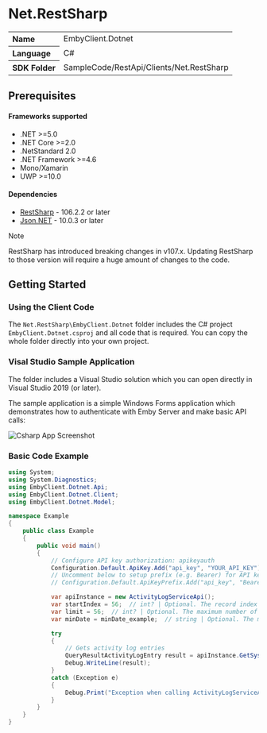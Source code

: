 # Net.RestSharp

<table><tr />
    <tr>
        <th valign="top" align="left">Name</th>
        <td>EmbyClient.Dotnet</td>
    </tr>
    <tr>
        <th valign="top" align="left">Language</th>
        <td>C#</td>
    </tr>
    <tr>
        <th valign="top" align="left">SDK Folder</th>
        <td>SampleCode/RestApi/Clients/Net.RestSharp</td>
    </tr>
</table>

## Prerequisites 

#### Frameworks supported

- .NET >=5.0
- .NET Core >=2.0
- .NetStandard 2.0
- .NET Framework >=4.6
- Mono/Xamarin
- UWP >=10.0

#### Dependencies
- [RestSharp](https://www.nuget.org/packages/RestSharp) - 106.2.2 or later
- [Json.NET](https://www.nuget.org/packages/Newtonsoft.Json/) - 10.0.3 or later

> [!NOTE]
> RestSharp has introduced breaking changes in v107.x.
> Updating RestSharp to those version will require a huge amount of changes to the code.

## Getting Started

### Using the Client Code

The `Net.RestSharp\EmbyClient.Dotnet` folder includes the C# project `EmbyClient.Dotnet.csproj` and all code that is required. You can copy the whole folder directly into your own project.

### Visal Studio Sample Application

The folder includes a Visual Studio solution which you can open directly in Visual Studio 2019 (or later).

The sample application is a simple Windows Forms application which demonstrates how to authenticate with Emby Server and make basic API calls:

![Csharp App Screenshot](../../../../images/csharp_app_screenshot.png)

### Basic Code Example

```csharp
using System;
using System.Diagnostics;
using EmbyClient.Dotnet.Api;
using EmbyClient.Dotnet.Client;
using EmbyClient.Dotnet.Model;

namespace Example
{
    public class Example
    {
        public void main()
        {
            // Configure API key authorization: apikeyauth
            Configuration.Default.ApiKey.Add("api_key", "YOUR_API_KEY");
            // Uncomment below to setup prefix (e.g. Bearer) for API key, if needed
            // Configuration.Default.ApiKeyPrefix.Add("api_key", "Bearer");

            var apiInstance = new ActivityLogServiceApi();
            var startIndex = 56;  // int? | Optional. The record index to start at. All items with a lower index will be dropped from the results. (optional) 
            var limit = 56;  // int? | Optional. The maximum number of records to return (optional) 
            var minDate = minDate_example;  // string | Optional. The minimum date. Format = ISO (optional) 

            try
            {
                // Gets activity log entries
                QueryResultActivityLogEntry result = apiInstance.GetSystemActivitylogEntries(startIndex, limit, minDate);
                Debug.WriteLine(result);
            }
            catch (Exception e)
            {
                Debug.Print("Exception when calling ActivityLogServiceApi.GetSystemActivitylogEntries: " + e.Message );
            }
        }
    }
}
```
